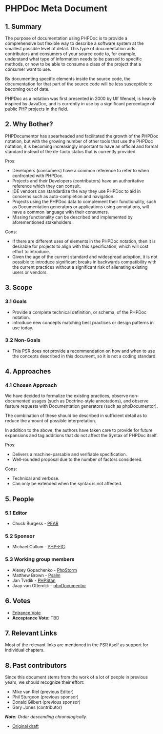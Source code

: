 # PHPDoc Meta Document

## 1. Summary

The purpose of documentation using PHPDoc is to provide a comprehensive but flexible way to describe a software system
at the smallest possible level of detail. This type of documentation aids contributors and consumers of your source
code to, for example, understand what type of information needs to be passed to specific methods, or how to be able to
consume a class of the project that a consumer want to use.

By documenting specific elements inside the source code, the documentation for that part of the source code will be less
susceptible to becoming out of date.

PHPDoc as a notation was first presented in 2000 by Ulf Wendel, is heavily inspired by JavaDoc,
and is currently in use by a significant percentage of public PHP projects in the field.

## 2. Why Bother?

PHPDocumentor has spearheaded and facilitated the growth of the PHPDoc notation, but with the growing number of other
tools that use the PHPDoc notation, it is becoming increasingly important to have an official and formal standard
instead of the de-facto status that is currently provided.

Pros:

* Developers (consumers) have a common reference to refer to when confronted with PHPDoc.
* Projects and their Developers (contributors) have an authoritative reference which they can consult.
* IDE vendors can standardize the way they use PHPDoc to aid in concerns such as auto-completion and navigation.
* Projects using the PHPDoc data to complement their functionality, such as Documentation generators or applications
  using annotations, will have a common language with their consumers.
* Missing functionality can be described and implemented by aforementioned stakeholders.

Cons:

* If there are different uses of elements in the PHPDoc notation, then it is desirable for projects to align with this
  specification, which will cost effort to introduce.
* Given the age of the current standard and widespread adoption, it is not possible to introduce significant breaks in
  backwards compatibility with the current practices without a significant risk of alienating existing users or vendors.

## 3. Scope

### 3.1 Goals

* Provide a complete technical definition, or schema, of the PHPDoc notation.
* Introduce new concepts matching best practices or design patterns in use today.

### 3.2 Non-Goals

* This PSR does not provide a recommendation on how and when to use the concepts described in this document, so it is
  not a coding standard.

## 4. Approaches

### 4.1 Chosen Approach

We have decided to formalize the existing practices, observe non-documented usages (such as Doctrine-style
annotations), and observe feature requests with Documentation generators (such as phpDocumentor).

The combination of these should be described in sufficient detail as to reduce the amount of possible interpretation.

In addition to the above, the authors have taken care to provide for future expansions and tag additions that do not
affect the Syntax of PHPDoc itself.

Pros:

* Delivers a machine-parsable and verifiable specification.
* Well-rounded proposal due to the number of factors considered.

Cons:

* Technical and verbose.
* Can only be extended when the syntax is not affected.

## 5. People

### 5.1 Editor

 * Chuck Burgess - [PEAR](https://pear.php.net)

### 5.2 Sponsor

 * Michael Cullum - [PHP-FIG](https://www.php-fig.org/)

### 5.3 Working group members

 * Alexey Gopachenko - [PhpStorm](https://www.jetbrains.com/phpstorm)
 * Matthew Brown - [Psalm](https://github.com/vimeo/psalm)
 * Jan Tvrdík - [PHPStan](https://github.com/phpstan/phpstan)
 * Jaap van Otterdijk - [phpDocumentor](https://github.com/phpDocumentor/phpDocumentor2)

## 6. Votes

* [Entrance Vote](https://groups.google.com/forum/#!topic/php-fig/5Yd0XGd349Q)
* **Acceptance Vote**: TBD

## 7. Relevant Links

Most of the relevant links are mentioned in the PSR itself as support for individual chapters.

## 8. Past contributors

Since this document stems from the work of a lot of people in previous years, we should recognize their effort:

 * Mike van Riel (previous Editor)
 * Phil Sturgeon (previous sponsor)
 * Donald Gilbert (previous sponsor)
 * Gary Jones (contributor)

_**Note:** Order descending chronologically._

* [Original draft](https://github.com/phpDocumentor/phpDocumentor2/commit/0dbdbfa318d197279b414e5c0d1ffb142b31a528#docs/PSR.md)
